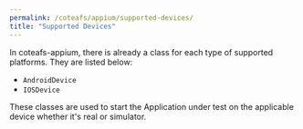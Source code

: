 ```yaml
---
permalink: /coteafs/appium/supported-devices/
title: "Supported Devices"
---
```


In coteafs-appium, there is already a class for each type of supported platforms. They are listed below:

* `AndroidDevice`
* `IOSDevice`

These classes are used to start the Application under test on the applicable device whether it's real or simulator.
